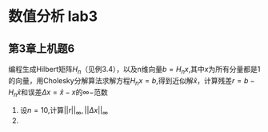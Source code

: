 # 数值分析 lab3

## 第3章上机题6

编程生成Hilbert矩阵$H_n$（见例3.4），以及n维向量$b= H_nx,$其中$x$为所有分量都是1的向量，用Cholesky分解算法求解方程$H_nx=b$,得到近似解$\hat{x}$，计算残差$r=b-H_n{\hat{x}}$和误差$\Delta x=\hat{x}-x$的$\infty-$范数

1. 设$n=10$,计算$||r||_{\infty},||\Delta x||_{\infty}$
2. 